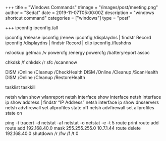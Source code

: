 +++
title = "Windows Commands"
#image = "/images/post/meeting.png"
author = "Sedat"
date = 2019-11-07T05:00:00Z
description = "windows shortcut command"
categories = ["windows"]
type = "post"

+++
ipconfig
ipconfig /all

ipconfig /release
ipconfig /renew
ipconfig /displaydns | findstr Record
ipconfig /displaydns | findstr Record | clip
ipconfig /flushdns

nslookup
getmac /v
powercfg /energy
powercfg /batteryreport
assoc

chkdsk /f
chkdsk /r
sfc /scannnow

DISM /Online /Cleanup /CheckHealth
DISM /Online /Cleanup /ScanHealth
DISM /Online /Cleanup /RestoreHealth

tasklist
taskkill

netsh wlan show wlanreport
netsh interface show interface
netsh interface ip show address | findstr “IP Address”
netsh interface ip show dnsservers
netsh advfirewall set allprofiles state off
netsh advfirewall set allprofiles state on

ping -t
tracert -d
netstat -af
netstat -o
netstat -e -t 5
route print
route add
route add 192.168.40.0 mask 255.255.255.0 10.7.1.44
route delete 192.168.40.0
shutdown /r /fw /f /t 0


























